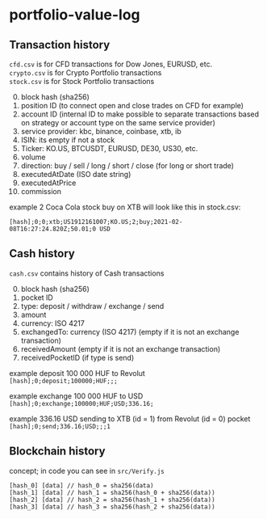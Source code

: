# portfolio-value-log

## Transaction history
`cfd.csv` is for CFD transactions for Dow Jones, EURUSD, etc.\
`crypto.csv` is for Crypto Portfolio transactions\
`stock.csv` is for Stock Portfolio transactions

0. block hash (sha256)
1. position ID (to connect open and close trades on CFD for example)
2. account ID (internal ID to make possible to separate transactions based on strategy or account type on the same service provider)
3. service provider: kbc, binance, coinbase, xtb, ib
4. ISIN: its empty if not a stock
5. Ticker: KO.US, BTCUSDT, EURUSD, DE30, US30, etc.
6. volume
7. direction: buy / sell / long / short / close (for long or short trade)
8. executedAtDate (ISO date string)
9. executedAtPrice
10. commission

example 2 Coca Cola stock buy on XTB will look like this in stock.csv:

```[hash];0;0;xtb;US1912161007;KO.US;2;buy;2021-02-08T16:27:24.820Z;50.01;0 USD```

## Cash history
`cash.csv` contains history of Cash transactions

0. block hash (sha256)
1. pocket ID
2. type: deposit / withdraw / exchange / send
3. amount
4. currency: ISO 4217
5. exchangedTo: currency (ISO 4217) (empty if it is not an exchange transaction)
6. receivedAmount (empty if it is not an exchange transaction)
7. receivedPocketID (if type is send)

example deposit 100 000 HUF to Revolut\
```[hash];0;deposit;100000;HUF;;;```

example exchange 100 000 HUF to USD\
```[hash];0;exchange;100000;HUF;USD;336.16;```

example 336.16 USD sending to XTB (id = 1) from Revolut (id = 0) pocket\
```[hash];0;send;336.16;USD;;;1```

## Blockchain history

concept; in code you can see in `src/Verify.js`
```
[hash_0] [data] // hash_0 = sha256(data)
[hash_1] [data] // hash_1 = sha256(hash_0 + sha256(data))
[hash_2] [data] // hash_2 = sha256(hash_1 + sha256(data))
[hash_3] [data] // hash_3 = sha256(hash_2 + sha256(data))
```

